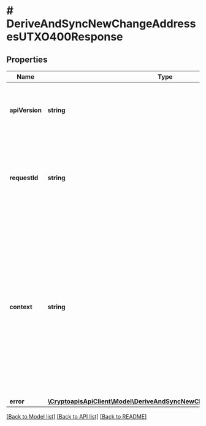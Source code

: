 # # DeriveAndSyncNewChangeAddressesUTXO400Response

## Properties

Name | Type | Description | Notes
------------ | ------------- | ------------- | -------------
**apiVersion** | **string** | Specifies the version of the API that incorporates this endpoint. |
**requestId** | **string** | Defines the ID of the request. The &#x60;requestId&#x60; is generated by Crypto APIs and it&#39;s unique for every request. |
**context** | **string** | In batch situations the user can use the context to correlate responses with requests. This property is present regardless of whether the response was successful or returned as an error. &#x60;context&#x60; is specified by the user. | [optional]
**error** | [**\CryptoapisApiClient\Model\DeriveAndSyncNewChangeAddressesUTXOE400**](DeriveAndSyncNewChangeAddressesUTXOE400.md) |  |

[[Back to Model list]](../../README.md#models) [[Back to API list]](../../README.md#endpoints) [[Back to README]](../../README.md)
